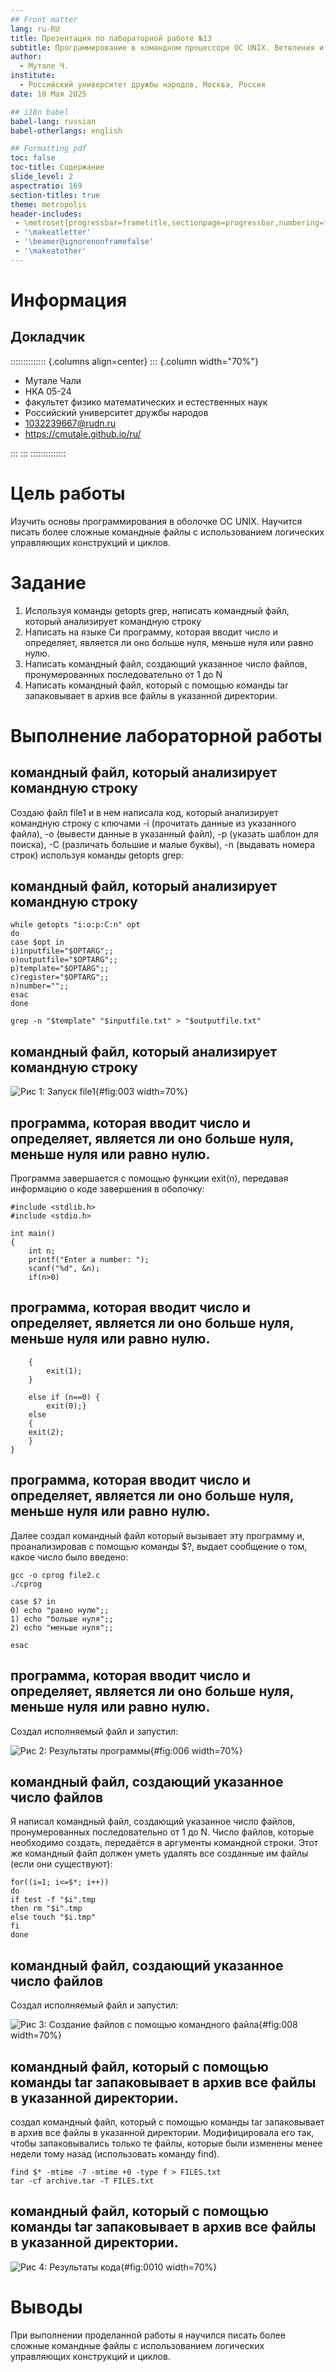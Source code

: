 ```yaml
---
## Front matter
lang: ru-RU
title: Презентация по лабораторной работе №13
subtitle: Программирование в командном процессоре ОС UNIX. Ветвления и циклы
author:
  - Мутале Ч.
institute:
  - Российский университет дружбы народов, Москва, Россия
date: 10 Мая 2025

## i18n babel
babel-lang: russian
babel-otherlangs: english

## Formatting pdf
toc: false
toc-title: Содержание
slide_level: 2
aspectratio: 169
section-titles: true
theme: metropolis
header-includes:
 - \metroset{progressbar=frametitle,sectionpage=progressbar,numbering=fraction}
 - '\makeatletter'
 - '\beamer@ignorenonframefalse'
 - '\makeatother'
---
```


# Информация

## Докладчик

:::::::::::::: {.columns align=center}
::: {.column width="70%"}

  * Мутале Чали
  * НКА 05-24
  * факультет физико математических  и естественных наук
  * Российский университет дружбы народов
  * [1032239667@rudn.ru](mailto:1032239667@rudn.ru)
  * <https://cmutale.github.io/ru/>

:::
:::
::::::::::::::

# Цель работы

Изучить основы программирования в оболочке ОС UNIX. Научится писать более сложные командные файлы с использованием логических управляющих конструкций и циклов.

# Задание

1. Используя команды getopts grep, написать командный файл, который анализирует командную строку 
2. Написать на языке Си программу, которая вводит число и определяет, является ли оно больше нуля, меньше нуля или равно нулю.
3. Написать командный файл, создающий указанное число файлов, пронумерованных последовательно от 1 до N
4. Написать командный файл, который с помощью команды tar запаковывает в архив все файлы в указанной директории.

# Выполнение лабораторной работы

## командный файл, который анализирует командную строку 

Создаю файл file1 и в нем написала код, который анализирует командную строку с ключами -i (прочитать данные из указанного файла), -o (вывести данные в указанный файл), -p (указать шаблон для поиска), -C (различать большие и малые буквы), -n (выдавать номера строк) используя команды getopts grep:

## командный файл, который анализирует командную строку 

```
while getopts "i:o:p:C:n" opt
do
case $opt in
i)inputfile="$OPTARG";;
o)outputfile="$OPTARG";;
p)template="$OPTARG";;
c)register="$OPTARG";;
n)number="";;
esac
done

grep -n "$template" "$inputfile.txt" > "$outputfile.txt"

```

## командный файл, который анализирует командную строку 

![Рис 1: Запуск file1](image/3.PNG){#fig:003 width=70%}

## программa, которая вводит число и определяет, является ли оно больше нуля, меньше нуля или равно нулю.

Программа завершается с помощью функции exit(n), передавая информацию о коде завершения в оболочку:

```
#include <stdlib.h>
#include <stdio.h>

int main()
{
	int n;
	printf("Enter a number: ");
	scanf("%d", &n);
	if(n>0)
```

## программa, которая вводит число и определяет, является ли оно больше нуля, меньше нуля или равно нулю.
	
```	
	{
		exit(1);
	}	
	
	else if (n==0) {
		exit(0);}
	else
	{
	exit(2);
	}
}
```

## программa, которая вводит число и определяет, является ли оно больше нуля, меньше нуля или равно нулю.

Далее создал командный файл который вызывает эту программу и, проанализировав с помощью команды $?, выдает сообщение о том, какое число было введено:

```
gcc -o cprog file2.c
./cprog

case $? in
0) echo "равно нулю";;
1) echo "больше нуля";;
2) echo "меньше нуля";;

esac
```

## программa, которая вводит число и определяет, является ли оно больше нуля, меньше нуля или равно нулю.

Создал исполняемый файл и запустил:

![Рис 2: Результаты программы](image/6.PNG){#fig:006 width=70%}

## командный файл, создающий указанное число файлов

Я написал командный файл, создающий указанное число файлов, пронумерованных последовательно от 1 до N. Число файлов, которые необходимо создать, передаётся в аргументы командной строки. Этот же командный файл должен уметь удалять все созданные им файлы (если они существуют):

```
for((i=1; i<=$*; i++))
do
if test -f "$i".tmp
then rm "$i".tmp
else touch "$i.tmp"
fi
done
```

## командный файл, создающий указанное число файлов

Создал исполняемый файл и запустил:

![Рис 3: Создание файлов с помощью командного файла](image/8.PNG){#fig:008 width=70%}

## командный файл, который с помощью команды tar запаковывает в архив все файлы в указанной директории.

создал командный файл, который с помощью команды tar запаковывает в архив все файлы в указанной директории. Модифицировала его так, чтобы запаковывались только те файлы, которые были изменены менее недели тому назад (использовать
команду find).

```
find $* -mtime -7 -mtime +0 -type f > FILES.txt
tar -cf archive.tar -T FILES.txt
```

## командный файл, который с помощью команды tar запаковывает в архив все файлы в указанной директории.

![Рис 4: Результаты кода](image/10.PNG){#fig:0010 width=70%}


# Выводы

При выполнении проделанной работы я научился писать более сложные командные файлы с использованием логических управляющих конструкций и циклов.
